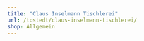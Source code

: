 ```yaml
---
title: "Claus Inselmann Tischlerei"
url: /tostedt/claus-inselmann-tischlerei/
shop: Allgemein
---
```

